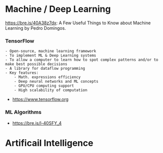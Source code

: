 # Machine / Deep Learning

https://bre.is/40A38z7dx: A Few Useful Things to Know about Machine Learning by Pedro Domingos.

### TensorFlow
    - Open-source, machine learning framework
    - To implement ML & Deep Learning systems
    - To allow a computer to learn how to spot complex patterns and/or to make best possible decisions
    - A library for dataflow programming
    - Key features:
        - Math. expressions efficiency
        - Deep neural networks and ML concepts
        - GPU/CPU computing support
        - High scalability of computation
- https://www.tensorflow.org


### ML Algorithms
- https://bre.is/l-40SFY_4


# Artificail Intelligence